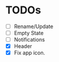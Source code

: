 # TODOs

- [ ] Rename/Update
- [ ] Empty State
- [ ] Notifications
- [x] Header
- [x] Fix app icon.
